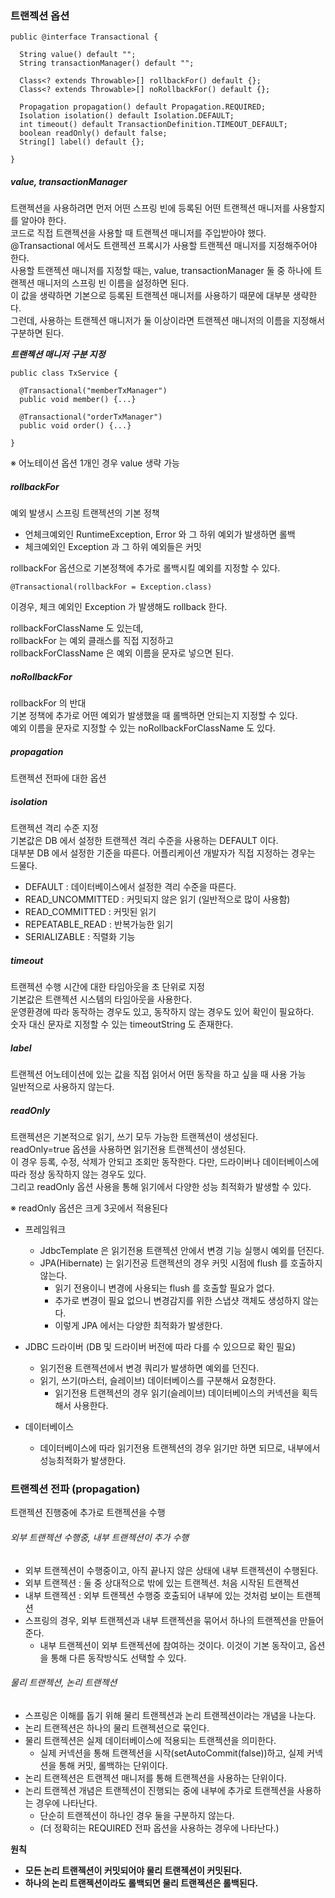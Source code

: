 ### 트랜젝션 옵션
```
public @interface Transactional {

  String value() default "";
  String transactionManager() default "";
  
  Class<? extends Throwable>[] rollbackFor() default {};
  Class<? extends Throwable>[] noRollbackFor() default {};
  
  Propagation propagation() default Propagation.REQUIRED;
  Isolation isolation() default Isolation.DEFAULT;
  int timeout() default TransactionDefinition.TIMEOUT_DEFAULT;
  boolean readOnly() default false;
  String[] label() default {};
  
}
```

##### value, transactionManager
트랜젝션을 사용하려면 먼저 어떤 스프링 빈에 등록된 어떤 트랜젝션 매니저를 사용할지를 알아야 한다.<br>
코드로 직접 트랜젝션을 사용할 때 트랜젝션 매니저를 주입받아야 했다.<br>
@Transactional 에서도 트랜젝션 프록시가 사용할 트랜젝션 매니저를 지정해주어야 한다.<br>
사용할 트랜젝션 매니저를 지정할 때는, value, transactionManager 둘 중 하나에 트랜젝션 매니저의 스프링 빈 이름을 설정하면 된다.<br>
이 값을 생략하면 기본으로 등록된 트랜젝션 매니저를 사용하기 때문에 대부분 생략한다.<br>
그런데, 사용하는 트랜젝션 매니저가 둘 이상이라면 트랜젝션 매니저의 이름을 지정해서 구분하면 된다.<br>

***트랜젝션 매니저 구분 지정***
```
public class TxService {

  @Transactional("memberTxManager")
  public void member() {...}
  
  @Transactional("orderTxManager")
  public void order() {...}

}
```
※ 어노테이션 옵션 1개인 경우 value 생략 가능<br>

##### rollbackFor
예외 발생시 스프링 트랜젝션의 기본 정책<br>
* 언체크예외인 RuntimeException, Error 와 그 하위 예외가 발생하면 롤백
* 체크예외인 Exception 과 그 하위 예외들은 커밋

rollbackFor 옵션으로 기본정책에 추가로 롤백시킬 예외를 지정할 수 있다.<br>
```
@Transactional(rollbackFor = Exception.class)
```
이경우, 체크 예외인 Exception 가 발생해도 rollback 한다.<br>

rollbackForClassName 도 있는데,<br>
rollbackFor 는 예외 클래스를 직접 지정하고<br>
rollbackForClassName 은 예외 이름을 문자로 넣으면 된다.<br>


##### noRollbackFor
rollbackFor 의 반대<br>
기본 정책에 추가로 어떤 예외가 발생했을 때 롤백하면 안되는지 지정할 수 있다.<br>
예외 이름을 문자로 지정할 수 있는 noRollbackForClassName 도 있다.<br>


##### propagation
트랜젝션 전파에 대한 옵션


##### isolation
트랜젝션 격리 수준 지정<br>
기본값은 DB 에서 설정한 트랜젝션 격리 수준을 사용하는 DEFAULT 이다.<br>
대부분 DB 에서 설정한 기준을 따른다. 어플리케이션 개발자가 직접 지정하는 경우는 드물다.<br>
* DEFAULT : 데이터베이스에서 설정한 격리 수준을 따른다.
* READ_UNCOMMITTED : 커밋되지 않은 읽기 (일반적으로 많이 사용함)
* READ_COMMITTED : 커밋된 읽기
* REPEATABLE_READ : 반복가능한 읽기
* SERIALIZABLE : 직렬화 기능


##### timeout
트랜젝션 수행 시간에 대한 타임아웃을 초 단위로 지정 <br>
기본값은 트랜젝션 시스템의 타임아웃을 사용한다.<br>
운영환경에 따라 동작하는 경우도 있고, 동작하지 않는 경우도 있어 확인이 필요하다.<br>
숫자 대신 문자로 지정할 수 있는 timeoutString 도 존재한다. 


##### label
트랜젝션 어노테이션에 있는 값을 직접 읽어서 어떤 동작을 하고 싶을 때 사용 가능<br>
일반적으로 사용하지 않는다.<br>


##### readOnly
트랜젝션은 기본적으로 읽기, 쓰기 모두 가능한 트랜젝션이 생성된다.<br>
readOnly=true 옵션을 사용하면 읽기전용 트랜젝션이 생성된다.<br>
이 경우 등록, 수정, 삭제가 안되고 조회만 동작한다. 다만, 드라이버나 데이터베이스에 따라 정상 동작하지 않는 경우도 있다.<br>
그리고 readOnly 옵션 사용을 통해 읽기에서 다양한 성능 최적화가 발생할 수 있다.<br>

※ readOnly 옵션은 크게 3곳에서 적용된다<br>
* 프레임워크
  * JdbcTemplate 은 읽기전용 트랜젝션 안에서 변경 기능 실행시 예외를 던진다.
  * JPA(Hibernate) 는 읽기전공 트랜젝션의 경우 커밋 시점에 flush 를 호출하지 않는다.
    * 읽기 전용이니 변경에 사용되는 flush 를 호출할 필요가 없다.
    * 추가로 변경이 필요 없으니 변경감지를 위한 스냅샷 객체도 생성하지 않는다.
    * 이렇게 JPA 에서는 다양한 최적화가 발생한다.


* JDBC 드라이버 (DB 및 드라이버 버전에 따라 다를 수 있으므로 확인 필요)
  * 읽기전용 트랜젝션에서 변경 쿼리가 발생하면 예외를 던진다.
  * 읽기, 쓰기(마스터, 슬레이브) 데이터베이스를 구분해서 요청한다.
    * 읽기전용 트랜젝션의 경우 읽기(슬레이브) 데이터베이스의 커넥션을 획득해서 사용한다.


* 데이터베이스
  * 데이터베이스에 따라 읽기전용 트랜젝션의 경우 읽기만 하면 되므로, 내부에서 성능최적화가 발생한다.


### 트랜젝션 전파 (propagation)
트랜젝션 진행중에 추가로 트랜젝션을 수행

###### 외부 트랜젝션 수행중, 내부 트랜젝션이 추가 수행
* 외부 트랜젝션이 수행중이고, 아직 끝나지 않은 상태에 내부 트랜젝션이 수행된다.
* 외부 트랜젝션 : 둘 중 상대적으로 밖에 있는 트랜젝션. 처음 시작된 트랜젝션
* 내부 트랜젝션 : 외부 트랜젝션 수행중 호출되어 내부에 있는 것처럼 보이는 트랜젝션
* 스프링의 경우, 외부 트랜젝션과 내부 트랜젝션을 묶어서 하나의 트랜젝션을 만들어준다.
  * 내부 트랜젝션이 외부 트랜젝션에 참여하는 것이다. 이것이 기본 동작이고, 옵션을 통해 다른 동작방식도 선택할 수 있다.


###### 물리 트랜젝션, 논리 트랜젝션
* 스프링은 이해를 돕기 위해 물리 트랜젝션과 논리 트랜젝션이라는 개념을 나눈다.
* 논리 트랜젝션은 하나의 물리 트랜젝션으로 묶인다.
* 물리 트랜젝션은 실제 데이터베이스에 적용되는 트랜젝션을 의미한다.
  * 실제 커넥션을 통해 트랜젝션을 시작(setAutoCommit(false))하고, 실제 커넥션을 통해 커밋, 롤백하는 단위이다.
* 논리 트랜젝션은 트랜젝션 매니저를 통해 트랜젝션을 사용하는 단위이다.
* 논리 트랜젝션 개념은 트랜젝션이 진행되는 중에 내부에 추가로 트랜젝션을 사용하는 경우에 나타난다.
  * 단순히 트랜젝션이 하나인 경우 둘을 구분하지 않는다. 
  * (더 정확히는 REQUIRED 전파 옵션을 사용하는 경우에 나타난다.)

**원칙**<br>
* **모든 논리 트랜젝션이 커밋되어야 물리 트랜젝션이 커밋된다.**
* **하나의 논리 트랜젝션이라도 롤백되면 물리 트랜젝션은 롤백된다.**
